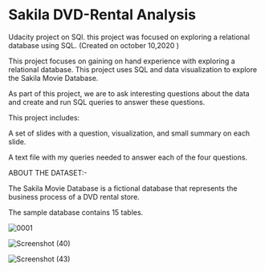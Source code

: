 # Sakila DVD-Rental Analysis

Udacity project on SQl. this project was focused on exploring a relational database using SQL. (Created on october 10,2020 )

This project focuses on gaining on hand experience with exploring a relational database. This project uses SQL and data visualization to explore the Sakila Movie Database. 

As part of this project, we are to ask interesting questions about the data and create and run SQL queries to answer these questions.

This project includes:

A set of slides with a question, visualization, and small summary on each slide.

A text file with my queries needed to answer each of the four questions.

ABOUT THE DATASET:-

The Sakila Movie Database is a fictional database that represents the business process of a DVD rental store. 

The sample database contains 15 tables.

![0001](https://user-images.githubusercontent.com/70141707/128670477-5d763b10-accc-4f6e-8bea-0a5cdd6625ce.jpg)

![Screenshot (40)](https://user-images.githubusercontent.com/70141707/128670958-7a88676d-9161-490c-a655-b357a3f98c6e.png)

![Screenshot (43)](https://user-images.githubusercontent.com/70141707/128671133-2bc7a12f-4772-4cfc-bdf0-fbd939c0d7d1.png)

